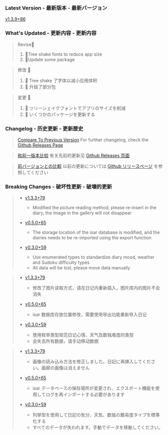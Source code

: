 ### **Latest Version - 最新版本 - 最新バージョン**

[v1.3.9+86](https://github.com/Cierra-Runis/mercurius/releases/tag/v1.3.9+86)

### **What's Updated - 更新内容 - 更新内容**

> Revise📖
>
> 1. 📖Tree shake fonts to reduce app size
> 2. 📖Update some package

> 修改 📖
>
> 1. 📖 Tree shake 了字体以减小应用体积
> 2. 📖 升级了部分包

> 変更 📖
>
> 1. 📖 ツリーシェイクフォントでアプリのサイズを削減
> 2. 📖 いくつかのパッケージを更新する

### **Changelog - 历史更新 - 更新歴史**

> [Compare To Previous Version](https://github.com/Cierra-Runis/mercurius/compare/v1.3.8+84...v1.3.9+86)
> For further changelog, check the [Github Releases Page](https://github.com/Cierra-Runis/mercurius/releases)

> [和前一版本比较](https://github.com/Cierra-Runis/mercurius/compare/v1.3.8+84...v1.3.9+86)
> 有关先前的更新见 [Github Releases 页面](https://github.com/Cierra-Runis/mercurius/releases)

> [前バージョンとの比較](https://github.com/Cierra-Runis/mercurius/compare/v1.3.8+84...v1.3.9+86)
> 以前の更新については [Github リリースページ](https://github.com/Cierra-Runis/mercurius/releases) を参照してください

### **Breaking Changes - 破坏性更新 - 破壊的更新**

> - [v1.3.3+79](https://github.com/Cierra-Runis/mercurius/releases/tag/v1.3.3+79)
>
>   - Modified the picture reading method, please re-insert in the diary, the image in the gallery will not disappear
>
> - [v0.5.0+65](https://github.com/Cierra-Runis/mercurius/releases/tag/v0.5.0+65)
>
>   - The storage location of the isar database is modified, and the diaries needs to be re-imported using the export function
>
> - [v0.3.0+59](https://github.com/Cierra-Runis/mercurius/releases/tag/v0.3.0+59)
>
>   - Use enumerated types to standardize diary mood, weather and Sudoku difficulty types
>   - All data will be lost, please move data manually

> - [v1.3.3+79](https://github.com/Cierra-Runis/mercurius/releases/tag/v1.3.3+79)
>
>   - 修改了图片读取方式，请在日记内重新插入，图片库内的图片不会消失
>
> - [v0.5.0+65](https://github.com/Cierra-Runis/mercurius/releases/tag/v0.5.0+65)
>
>   - isar 数据库存放位置修改，需要使用导出功能重新导入日记
>
> - [v0.3.0+59](https://github.com/Cierra-Runis/mercurius/releases/tag/v0.3.0+59)
>
>   - 使用枚举类型规范日记心情、天气及数独难度的类型
>   - 会失去所有数据，请手动移动数据

> - [v1.3.3+79](https://github.com/Cierra-Runis/mercurius/releases/tag/v1.3.3+79)
>
>   - 画像の読み込み方法を修正しました。日記に再挿入してください。画廊の画像は消えません
>
> - [v0.5.0+65](https://github.com/Cierra-Runis/mercurius/releases/tag/v0.5.0+65)
>
>   - isar データベースの保存場所が変更され、エクスポート機能を使用してログを再インポートする必要があります
>
> - [v0.3.0+59](https://github.com/Cierra-Runis/mercurius/releases/tag/v0.3.0+59)
>
>   - 列挙型を使用して日記の気分、天気、数独の難易度タイプを標準化する
>   - すべてのデータが失われます。手動でデータを移動してください。
